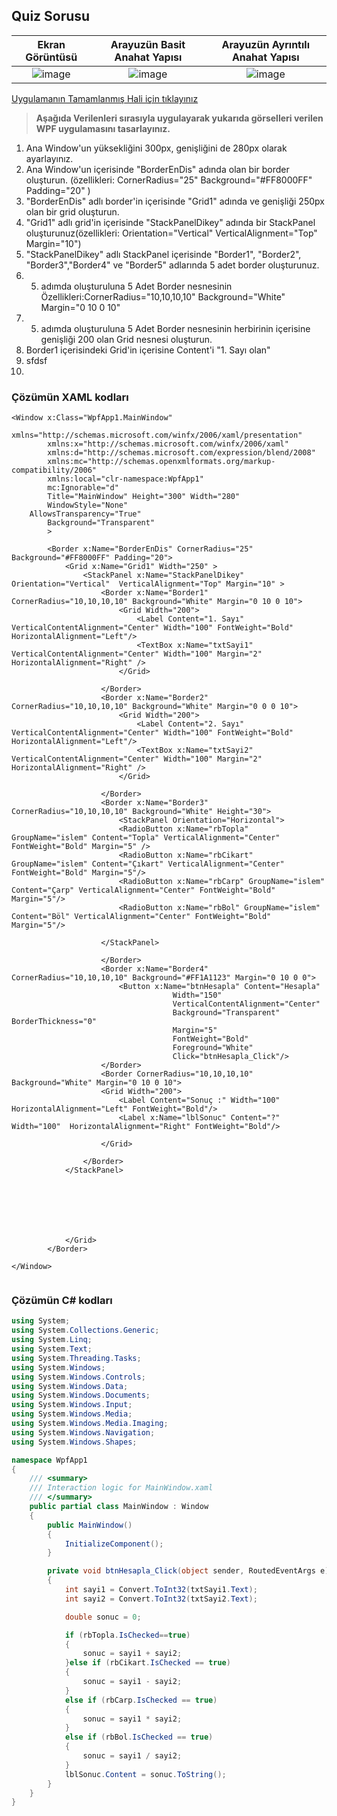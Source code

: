 ##  Quiz Sorusu ##


| Ekran Görüntüsü |Arayuzün Basit Anahat Yapısı|Arayuzün Ayrıntılı Anahat Yapısı|
|:--------:|:----------------------------:|:----------------------------:|
|![image](https://user-images.githubusercontent.com/28144917/153723052-a15cef98-629d-4351-b124-2dcfad03baa4.png)|![image](https://user-images.githubusercontent.com/28144917/153724252-bcd19047-0bbf-4663-b88c-c98392289c0c.png)|![image](https://user-images.githubusercontent.com/28144917/153724232-4a029462-59b8-477b-9d9d-465586219861.png)|

[Uygulamanın Tamamlanmış Hali için tıklayınız](https://github.com/sahinmansuroglu/NtpDersiDonem2/files/8054260/WpfApp1.zip)

> **Aşağıda Verilenleri sırasıyla uygulayarak yukarıda görselleri verilen WPF uygulamasını   tasarlayınız.**
 
1. Ana Window'un yüksekliğini 300px, genişliğini de 280px olarak ayarlayınız.
2. Ana Window'un içerisinde "BorderEnDis" adında  olan bir border oluşturun. (özellikleri: CornerRadius="25" Background="#FF8000FF" Padding="20" )
3. "BorderEnDis" adlı border'in içerisinde  "Grid1" adında ve genişliği 250px olan bir grid oluşturun.
4. "Grid1" adlı grid'in içerisinde  "StackPanelDikey" adında bir StackPanel oluşturunuz(özellikleri: Orientation="Vertical"  VerticalAlignment="Top" Margin="10")
5. "StackPanelDikey" adlı StackPanel içerisinde  "Border1", "Border2", "Border3","Border4" ve "Border5" adlarında 5 adet border oluşturunuz.
6.  5. adımda oluşturuluna 5 Adet Border nesnesinin Özellikleri:CornerRadius="10,10,10,10" Background="White" Margin="0 10 0 10"
7.  5. adımda oluşturuluna 5 Adet Border nesnesinin herbirinin içerisine genişliği 200 olan Grid nesnesi oluşturun.
8. Border1 içerisindeki Grid'in içerisine 
       Content'i "1. Sayı olan"
10. sfdsf
11.  
### Çözümün XAML kodları ###

```xaml
<Window x:Class="WpfApp1.MainWindow"
        xmlns="http://schemas.microsoft.com/winfx/2006/xaml/presentation"
        xmlns:x="http://schemas.microsoft.com/winfx/2006/xaml"
        xmlns:d="http://schemas.microsoft.com/expression/blend/2008"
        xmlns:mc="http://schemas.openxmlformats.org/markup-compatibility/2006"
        xmlns:local="clr-namespace:WpfApp1"
        mc:Ignorable="d"
        Title="MainWindow" Height="300" Width="280" 
        WindowStyle="None"
    AllowsTransparency="True"
        Background="Transparent"
        >
    
        <Border x:Name="BorderEnDis" CornerRadius="25" Background="#FF8000FF" Padding="20">
            <Grid x:Name="Grid1" Width="250" >
                <StackPanel x:Name="StackPanelDikey" Orientation="Vertical"  VerticalAlignment="Top" Margin="10" >
                    <Border x:Name="Border1" CornerRadius="10,10,10,10" Background="White" Margin="0 10 0 10">
                        <Grid Width="200">
                            <Label Content="1. Sayı" VerticalContentAlignment="Center" Width="100" FontWeight="Bold" HorizontalAlignment="Left"/>
                            <TextBox x:Name="txtSayi1" VerticalContentAlignment="Center" Width="100" Margin="2" HorizontalAlignment="Right" />
                        </Grid>
                       
                    </Border>
                    <Border x:Name="Border2" CornerRadius="10,10,10,10" Background="White" Margin="0 0 0 10">
                        <Grid Width="200">
                            <Label Content="2. Sayı" VerticalContentAlignment="Center" Width="100" FontWeight="Bold" HorizontalAlignment="Left"/>
                            <TextBox x:Name="txtSayi2" VerticalContentAlignment="Center" Width="100" Margin="2" HorizontalAlignment="Right" />
                        </Grid>

                    </Border>
                    <Border x:Name="Border3" CornerRadius="10,10,10,10" Background="White" Height="30">
                        <StackPanel Orientation="Horizontal">
                        <RadioButton x:Name="rbTopla" GroupName="islem" Content="Topla" VerticalAlignment="Center" FontWeight="Bold" Margin="5" />
                        <RadioButton x:Name="rbCikart" GroupName="islem" Content="Çıkart" VerticalAlignment="Center" FontWeight="Bold" Margin="5"/>
                        <RadioButton x:Name="rbCarp" GroupName="islem" Content="Çarp" VerticalAlignment="Center" FontWeight="Bold" Margin="5"/>
                        <RadioButton x:Name="rbBol" GroupName="islem" Content="Böl" VerticalAlignment="Center" FontWeight="Bold" Margin="5"/>

                    </StackPanel>

                    </Border>
                    <Border x:Name="Border4" CornerRadius="10,10,10,10" Background="#FF1A1123" Margin="0 10 0 0">
                        <Button x:Name="btnHesapla" Content="Hesapla" 
                                    Width="150"
                                    VerticalContentAlignment="Center"
                                    Background="Transparent" BorderThickness="0" 
                                    Margin="5"
                                    FontWeight="Bold"
                                    Foreground="White"
                                    Click="btnHesapla_Click"/>
                    </Border>
                    <Border CornerRadius="10,10,10,10" Background="White" Margin="0 10 0 10">
                    <Grid Width="200">
                        <Label Content="Sonuç :" Width="100" HorizontalAlignment="Left" FontWeight="Bold"/>
                        <Label x:Name="lblSonuc" Content="?" Width="100"  HorizontalAlignment="Right" FontWeight="Bold"/>

                    </Grid>

                </Border>
            </StackPanel>

               

                

             

            </Grid>
        </Border>

</Window>


```



### Çözümün C# kodları ###

```csharp
using System;
using System.Collections.Generic;
using System.Linq;
using System.Text;
using System.Threading.Tasks;
using System.Windows;
using System.Windows.Controls;
using System.Windows.Data;
using System.Windows.Documents;
using System.Windows.Input;
using System.Windows.Media;
using System.Windows.Media.Imaging;
using System.Windows.Navigation;
using System.Windows.Shapes;

namespace WpfApp1
{
    /// <summary>
    /// Interaction logic for MainWindow.xaml
    /// </summary>
    public partial class MainWindow : Window
    {
        public MainWindow()
        {
            InitializeComponent();
        }

        private void btnHesapla_Click(object sender, RoutedEventArgs e)
        {
            int sayi1 = Convert.ToInt32(txtSayi1.Text);
            int sayi2 = Convert.ToInt32(txtSayi2.Text);

            double sonuc = 0;

            if (rbTopla.IsChecked==true)
            {
                sonuc = sayi1 + sayi2;
            }else if (rbCikart.IsChecked == true)
            {
                sonuc = sayi1 - sayi2;
            }
            else if (rbCarp.IsChecked == true)
            {
                sonuc = sayi1 * sayi2;
            }
            else if (rbBol.IsChecked == true)
            {
                sonuc = sayi1 / sayi2;
            }
            lblSonuc.Content = sonuc.ToString();
        }
    }
}

```
